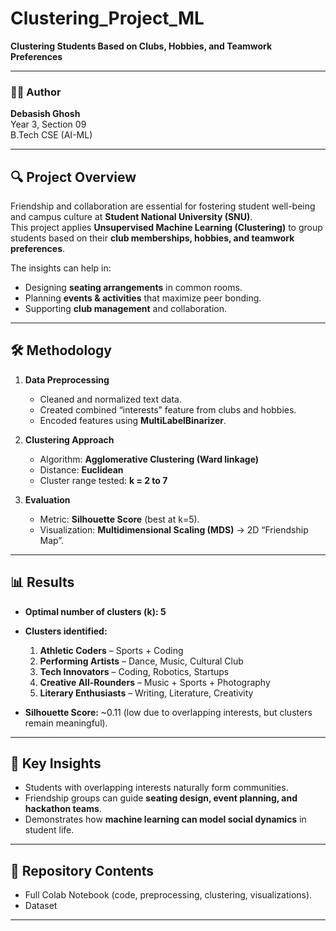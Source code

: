 # Clustering_Project_ML

**Clustering Students Based on Clubs, Hobbies, and Teamwork Preferences**

---

### 👨‍💻 Author  
**Debasish Ghosh**  
Year 3, Section 09  
B.Tech CSE (AI-ML)  

---

## 🔍 Project Overview  
Friendship and collaboration are essential for fostering student well-being and campus culture at **Student National University (SNU)**.  
This project applies **Unsupervised Machine Learning (Clustering)** to group students based on their **club memberships, hobbies, and teamwork preferences**.  

The insights can help in:  
- Designing **seating arrangements** in common rooms.  
- Planning **events & activities** that maximize peer bonding.  
- Supporting **club management** and collaboration.  

---

## 🛠️ Methodology  

1. **Data Preprocessing**  
   - Cleaned and normalized text data.  
   - Created combined “interests” feature from clubs and hobbies.  
   - Encoded features using **MultiLabelBinarizer**.  

2. **Clustering Approach**  
   - Algorithm: **Agglomerative Clustering (Ward linkage)**  
   - Distance: **Euclidean**  
   - Cluster range tested: **k = 2 to 7**  

3. **Evaluation**  
   - Metric: **Silhouette Score** (best at k=5).  
   - Visualization: **Multidimensional Scaling (MDS)** → 2D “Friendship Map”.  

---

## 📊 Results  

- **Optimal number of clusters (k): 5**  
- **Clusters identified:**  
  1. **Athletic Coders** – Sports + Coding  
  2. **Performing Artists** – Dance, Music, Cultural Club  
  3. **Tech Innovators** – Coding, Robotics, Startups  
  4. **Creative All-Rounders** – Music + Sports + Photography  
  5. **Literary Enthusiasts** – Writing, Literature, Creativity  

- **Silhouette Score:** ~0.11 (low due to overlapping interests, but clusters remain meaningful).  

---

## 🎯 Key Insights  

- Students with overlapping interests naturally form communities.  
- Friendship groups can guide **seating design, event planning, and hackathon teams**.  
- Demonstrates how **machine learning can model social dynamics** in student life.  

---

## 📂 Repository Contents  

-  Full Colab Notebook (code, preprocessing, clustering, visualizations).  
-  Dataset

---
